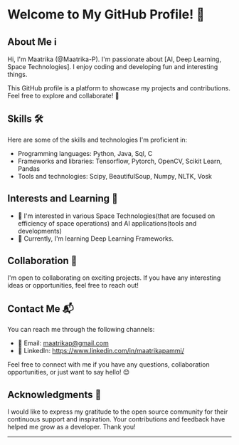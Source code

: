# Welcome to My GitHub Profile! 👋

## About Me ℹ️
Hi, I'm Maatrika (@Maatrika-P). I'm passionate about [AI, Deep Learning, Space Technologies]. I enjoy coding and developing fun and interesting things.

This GitHub profile is a platform to showcase my projects and contributions. Feel free to explore and collaborate! 🚀

## Skills 🛠️
Here are some of the skills and technologies I'm proficient in:

- Programming languages: Python, Java, Sql, C
- Frameworks and libraries: Tensorflow, Pytorch, OpenCV, Scikit Learn, Pandas
- Tools and technologies: Scipy, BeautifulSoup, Numpy, NLTK, Vosk 


## Interests and Learning 🌟
- 👀 I'm interested in various Space Technologies(that are focused on efficiency of space operations) and AI applications(tools and developments)
- 🌱 Currently, I'm learning Deep Learning Frameworks.

## Collaboration 👥
I'm open to collaborating on exciting projects. If you have any interesting ideas or opportunities, feel free to reach out!

## Contact Me 📬
You can reach me through the following channels:

- 📧 Email: maatrikap@gmail.com
- 👥 LinkedIn: https://www.linkedin.com/in/maatrikapammi/


Feel free to connect with me if you have any questions, collaboration opportunities, or just want to say hello! 😊

## Acknowledgments 🙏
I would like to express my gratitude to the open source community for their continuous support and inspiration. Your contributions and feedback have helped me grow as a developer. Thank you!

---
